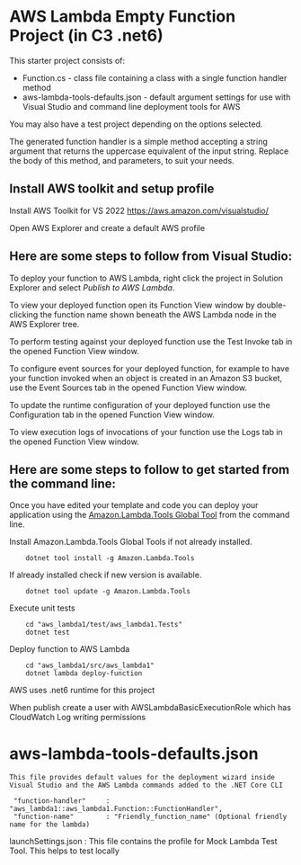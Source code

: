 # AWS Lambda Empty Function Project (in C3 .net6)

This starter project consists of:
* Function.cs - class file containing a class with a single function handler method
* aws-lambda-tools-defaults.json - default argument settings for use with Visual Studio and command line deployment tools for AWS

You may also have a test project depending on the options selected.

The generated function handler is a simple method accepting a string argument that returns the uppercase equivalent of the input string. Replace the body of this method, and parameters, to suit your needs. 

## Install AWS toolkit and setup profile

Install AWS Toolkit for VS 2022 https://aws.amazon.com/visualstudio/

Open AWS Explorer and create a default AWS profile

## Here are some steps to follow from Visual Studio:

To deploy your function to AWS Lambda, right click the project in Solution Explorer and select *Publish to AWS Lambda*.

To view your deployed function open its Function View window by double-clicking the function name shown beneath the AWS Lambda node in the AWS Explorer tree.

To perform testing against your deployed function use the Test Invoke tab in the opened Function View window.

To configure event sources for your deployed function, for example to have your function invoked when an object is created in an Amazon S3 bucket, use the Event Sources tab in the opened Function View window.

To update the runtime configuration of your deployed function use the Configuration tab in the opened Function View window.

To view execution logs of invocations of your function use the Logs tab in the opened Function View window.

## Here are some steps to follow to get started from the command line:

Once you have edited your template and code you can deploy your application using the [Amazon.Lambda.Tools Global Tool](https://github.com/aws/aws-extensions-for-dotnet-cli#aws-lambda-amazonlambdatools) from the command line.

Install Amazon.Lambda.Tools Global Tools if not already installed.
```
    dotnet tool install -g Amazon.Lambda.Tools
```

If already installed check if new version is available.
```
    dotnet tool update -g Amazon.Lambda.Tools
```

Execute unit tests
```
    cd "aws_lambda1/test/aws_lambda1.Tests"
    dotnet test
```

Deploy function to AWS Lambda
```
    cd "aws_lambda1/src/aws_lambda1"
    dotnet lambda deploy-function
```
AWS uses .net6 runtime for this project

When publish create a user with AWSLambdaBasicExecutionRole which has CloudWatch Log writing permissions

# aws-lambda-tools-defaults.json 
    This file provides default values for the deployment wizard inside Visual Studio and the AWS Lambda commands added to the .NET Core CLI

     "function-handler"     : "aws_lambda1::aws_lambda1.Function::FunctionHandler",
     "function-name"        : "Friendly_function_name" (Optional friendly name for the lambda)

launchSettings.json : This file contains the profile for Mock Lambda Test Tool. This helps to test locally